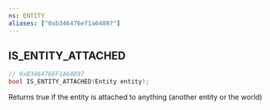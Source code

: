 ```yaml
---
ns: ENTITY
aliases: ["0xb346476ef1a64897"]
---
```

## IS_ENTITY_ATTACHED

```c
// 0xB346476EF1A64897
bool IS_ENTITY_ATTACHED(Entity entity);
```

Returns true if the entity is attached to anything (another entity or the world)

